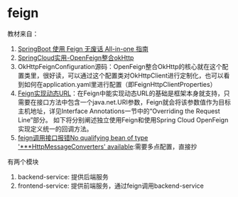 # feign
教材来自：
1. [SpringBoot 使用 Feign 无废话 All-in-one 指南](https://juejin.cn/post/7169549885723639838)
2. [SpringCloud实用-OpenFeign整合okHttp](https://blog.csdn.net/FBB360JAVA/article/details/134600211)
3. OkHttpFeignConfiguration源码：OpenFeign整合OkHttp的核心就在这个配置类里，很好读，可以通过这个配置类对OkHttpClient进行定制化，也可以看到如何在application.yaml里进行配置（即FeignHttpClientProperties）
4. [Feign实现动态URL](https://www.cnblogs.com/nuccch/p/15893833.html)：在Feign中能实现动态URL的基础是框架本身就支持，只需要在接口方法中包含一个java.net.URI参数，Feign就会将该参数值作为目标主机地址，详见Interface Annotations一节中的“Overriding the Request Line”部分。
   如下将分别阐述独立使用Feign和使用Spring Cloud OpenFeign实现定义统一的回调方法。
5. [feign调用接口报错No qualifying bean of type '***HttpMessageConverters' available](https://www.cnblogs.com/luyifo/articles/18152429):需要多点配置，直接抄



有两个模块
1. backend-service: 提供后端服务
2. frontend-service: 提供前端服务，通过feign调用backend-service